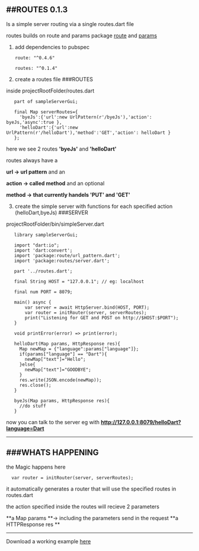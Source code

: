##ROUTES 0.1.3
-------

Is a simple server routing via a single routes.dart file

routes builds on route and params package 
[route](https://pub.dartlang.org/packages/route)
and
[params](https://pub.dartlang.org/packages/params)

1. add dependencies to pubspec

       route: "^0.4.6"
       
       routes: "^0.1.4"

2. create a routes file
###ROUTES

 inside projectRootFolder/routes.dart
 
       part of sampleServerGui;
      
       final Map serverRoutes={
         'byeJs':{'url':new UrlPattern(r'/byeJs'),'action': byeJs,'async':true },
         'helloDart':{'url':new UrlPattern(r'/helloDart'),'method':'GET','action': helloDart }
       };
  
  here we see 2 routes **'byeJs'** and **'helloDart'**
  
  routes always have a 
  
  **url -> url pattern** and an 
  
  **action -> called method** and an optional
  
  **method -> that currently handels 'PUT' and 'GET'**

3. create the simple server with functions for each specified action (helloDart,byeJs)
###SERVER

  projectRootFolder/bin/simpleServer.dart

       library sampleServerGui;
       
       import "dart:io";
       import 'dart:convert';
       import 'package:route/url_pattern.dart';
       import 'package:routes/server.dart';
      
       part '../routes.dart';
       
       final String HOST = "127.0.0.1"; // eg: localhost
       
       final num PORT = 8079;
       
       main() async {
           var server = await HttpServer.bind(HOST, PORT);
           var router = initRouter(server, serverRoutes);
           print("Listening for GET and POST on http://$HOST:$PORT");
       }
      
       void printError(error) => print(error);
      
       helloDart(Map params, HttpResponse res){
         Map newMap = {"language":params["language"]};
         if(params["language"] == "Dart"){
           newMap["text"]="Hello";
         }else{
           newMap["text"]="GOODBYE";
         }
         res.write(JSON.encode(newMap));
         res.close();
       }

       byeJs(Map params, HttpResponse res){
         //do stuff
       }


now you can talk to the server eg with 
**http://127.0.0.1:8079/helloDart?language=Dart**

------------------
###WHATS HAPPENING
------------------
the Magic happens here
      
      var router = initRouter(server, serverRoutes);
      
it automatically generates a router that will use the specified routes in routes.dart

the action specified inside the routes will recieve 2 parameters 

**a Map params **-> including the parameters send in the request
**a HTTPResponse res **

------

Download a working example [here](https://github.com/HannesRammer/dart-server-client-sample-code)
